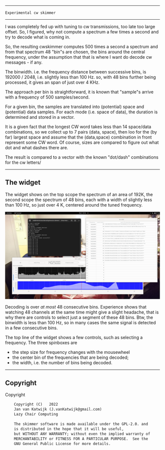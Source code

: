 

-----------------------------------------------------------------------------
    Experimental cw skimmer
-----------------------------------------------------------------------------

I was completely fed up with tuning to cw transmissions, too late too
large offset.
So, I figured, why not compute a spectrum a few times a second
and try to decode what is coming in.


So, the resulting cwskimmer computes 500 times a second a spectrum
and from that spectrum 48 "bin"s are chosen, the bins around the
central frequency, under the assumption that that is where I want
do decode cw messages - if any.

The binwidth. i.e. the frequency distance between successive bins, is
192000 / 2048, i.e. slightly less than 100 Hz. so, with 48 bins
further being processed, it gives an span of just over 4 KHz.

The approach per bin is straightforward, it is known that  "sample"s
arrive with a frequency of 500 samples/second.

For a given bin, the samples are translated into (potential) space
and (potential) data samples. For each mode (i.e. space of data), the duration
is determined and stored in a vector.

It is a given fact that the longest CW word takes less than 14 space/data
combinations, so we collect up to 7 pairs (data, space), then loo for
the (by far) largest space and assume that the (data,space) combination
in front represent some CW word. Of course, sizes are compared to figure
out what dot and what dashes there are.

The result is compared to a vector with the known "dot/dash" combinations
for the cw letters/

---------------------------------------------------------------------------
The widget
---------------------------------------------------------------------------

The widget shows on the top scope the spectrum of an area of 192K,
the second scope the spectrum of 48 bins, each with a width of
slightly less than 100 Hz, so just over 4 K, centered around
the tuned frequency.

![cw skimmer](/cw-skimmer.png?raw=true)

Decoding is over *at most* 48 consecutive bins. Experience shows
that watching 48 channels at the same time might give a slight headache,
that is why there are controls to select just a segment of these 48 bins.
Btw, the binwidth is less than 100 Hz, so in many cases the same signal
is detected in a few consecutive bins.

The top line of the widget shows a few controls, such as
selecting a frequency. The three spinboxes are
 - the step size for frequency changes with the mousewheel
 - the center bin of the frequencies that are being decoded;
 - the width, i.e. the number of bins being decoded.


-------------------------------------------------------------------------------
Copyright
----------------------------------------------------------------------------

Copyright

        Copyright (C)   2022
        Jan van Katwijk (J.vanKatwijk@gmail.com)
        Lazy Chair Computing

        The skimmer software is made available under the GPL-2.0. and
        is distributed in the hope that it will be useful,
        but WITHOUT ANY WARRANTY; without even the implied warranty of
        MERCHANTABILITY or FITNESS FOR A PARTICULAR PURPOSE.  See the
        GNU General Public License for more details.

